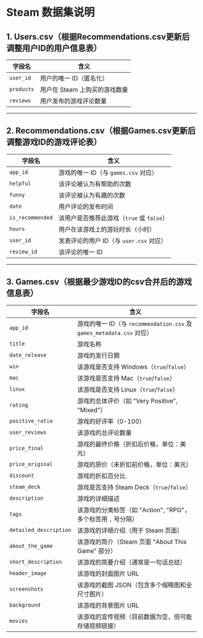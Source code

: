 # **Steam 数据集说明**

## **1. Users.csv（根据Recommendations.csv更新后调整用户ID的用户信息表）**
| 字段名 | 含义 |
|--------|------|
| `user_id` | 用户的唯一 ID（匿名化） |
| `products` | 用户在 Steam 上购买的游戏数量 |
| `reviews` | 用户发布的游戏评论数量 |

---
## **2. Recommendations.csv（根据Games.csv更新后调整游戏ID的游戏评论表）**
| 字段名 | 含义 |
|--------|------|
| `app_id` | 游戏的唯一 ID（与 `games.csv` 对应） |
| `helpful` | 该评论被认为有帮助的次数 |
| `funny` | 该评论被认为有趣的次数 |
| `date` | 用户评论的发布时间 |
| `is_recommended` | 该用户是否推荐此游戏（`true` 或 `false`） |
| `hours` | 用户在该游戏上的游玩时长（小时） |
| `user_id` | 发表评论的用户 ID（与 `user.csv` 对应） |
| `review_id` | 该评论的唯一 ID |

---
## **3. Games.csv（根据最少游戏ID的csv合并后的游戏信息表）**
| 字段名 | 含义 |
|--------|------|
| `app_id` | 游戏的唯一 ID（与 `recommendation.csv` 及 `games_metadata.csv` 对应） |
| `title` | 游戏名称 |
| `date_release` | 游戏的发行日期 |
| `win` | 该游戏是否支持 Windows（`true`/`false`） |
| `mac` | 该游戏是否支持 Mac（`true`/`false`） |
| `linux` | 该游戏是否支持 Linux（`true`/`false`） |
| `rating` | 游戏的总体评价（如 "Very Positive", "Mixed"） |
| `positive_ratio` | 游戏的好评率（0-100） |
| `user_reviews` | 该游戏的总评论数量 |
| `price_final` | 游戏的最终价格（折扣后价格，单位：美元） |
| `price_original` | 游戏的原价（未折扣前价格，单位：美元） |
| `discount` | 游戏的折扣百分比 |
| `steam_deck` | 游戏是否支持 Steam Deck（`true`/`false`） |
| `description` | 游戏的详细描述 |
| `tags` | 该游戏的分类标签（如 "Action", "RPG"，多个标签用 `,` 号分隔） |
| `detailed_description` | 该游戏的详细介绍（用于 Steam 页面） |
| `about_the_game` | 该游戏的简介（Steam 页面 "About This Game" 部分） |
| `short_description` | 该游戏的简要介绍（通常是一句话总结） |
| `header_image` | 该游戏的封面图片 URL |
| `screenshots` | 该游戏的截图 JSON（包含多个缩略图和全尺寸图片） |
| `background` | 该游戏的背景图片 URL |
| `movies` | 该游戏的宣传视频（目前数据为空，但可能存储视频链接） |
